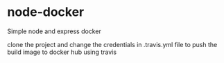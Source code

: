 # node-docker
Simple node and express docker 

clone the project and change the credentials in .travis.yml file to push the build image to docker hub using travis
